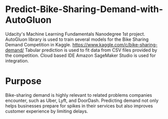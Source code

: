 # Predict-Bike-Sharing-Demand-with-AutoGluon
Udacity's Machine Learning Fundamentals Nanodegree 1st project.
AutoGluon library is used to train several models for the Bike Sharing Demand Competition in Kaggle.
https://www.kaggle.com/c/bike-sharing-demand/
Tabular prediction is used to fit data from CSV files provided by the competition.
Cloud based IDE Amazon SageMaker Studio is used for integration.

# Purpose
Bike-sharing demand is highly relevant to related problems companies encounter, such as Uber, Lyft, and DoorDash. Predicting demand not only helps businesses prepare for spikes in their services but also improves customer experience by limiting delays.
